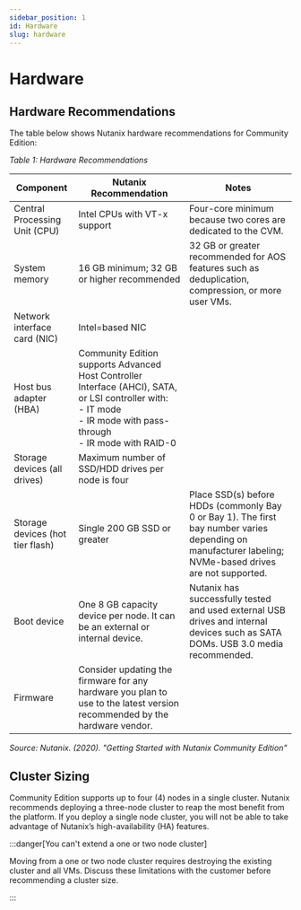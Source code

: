 ```yaml
---
sidebar_position: 1
id: Hardware
slug: hardware
---
```


# Hardware

## Hardware Recommendations

The table below shows Nutanix hardware recommendations for Community Edition:

_Table 1: Hardware Recommendations_

| Component                        | Nutanix Recommendation                                                                                                                                                          | Notes                                                                                                                                                    |
| -------------------------------- | ------------------------------------------------------------------------------------------------------------------------------------------------------------------------------- | -------------------------------------------------------------------------------------------------------------------------------------------------------- |
| Central Processing Unit (CPU)    | Intel CPUs with VT-x support                                                                                                                                                    | Four-core minimum because two cores are dedicated to the CVM.                                                                                            |
| System memory                    | 16 GB minimum; 32 GB or higher recommended                                                                                                                                      | 32 GB or greater recommended for AOS features such as deduplication, compression, or more user VMs.                                                      |
| Network interface card (NIC)     | Intel=based NIC                                                                                                                                                                 |                                                                                                                                                          |
| Host bus adapter (HBA)           | Community Edition supports Advanced Host Controller Interface (AHCI), SATA, or LSI controller with:<br/> - IT mode <br/> - IR mode with pass-through<br/> - IR mode with RAID-0 |                                                                                                                                                          |
| Storage devices (all drives)     | Maximum number of SSD/HDD drives per node is four                                                                                                                               |                                                                                                                                                          |
| Storage devices (hot tier flash) | Single 200 GB SSD or greater                                                                                                                                                    | Place SSD(s) before HDDs (commonly Bay 0 or Bay 1). The first bay number varies depending on manufacturer labeling; NVMe-based drives are not supported. |
| Boot device                      | One 8 GB capacity device per node. It can be an external or internal device.                                                                                                    | Nutanix has successfully tested and used external USB drives and internal devices such as SATA DOMs. USB 3.0 media recommended.                          |
| Firmware                         | Consider updating the firmware for any hardware you plan to use to the latest version recommended by the hardware vendor.                                                       |

_Source: Nutanix. (2020). "Getting Started with Nutanix Community Edition"_

## Cluster Sizing

Community Edition supports up to four (4) nodes in a single cluster. Nutanix recommends deploying a three-node cluster to reap the most benefit from the platform. If you deploy a single node cluster, you will not be able to take advantage of Nutanix’s high-availability (HA) features.

:::danger[You can't extend a one or two node cluster]

Moving from a one or two node cluster requires destroying the existing cluster and all VMs. Discuss these limitations with the customer before recommending a cluster size.

:::
